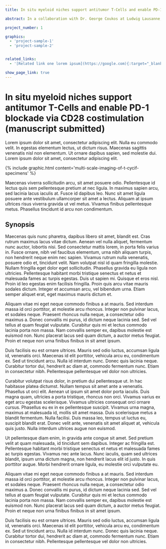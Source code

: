 ```yaml
---
title: In situ myeloid niches support antitumor T-Cells and enable PD-1 blockade via CD28 costimulation (manuscript submitted)

abstract: In a collaboration with Dr. George Coukos at Ludwig Lausanne, we performed t-CyCIF on and to investigate PD-1/PD-L1 interaction in ovarian cancer samples. We found that the PD-1/PD-L1 interaction was mostly occurring betweenmyeloid cells and CD8+T-cells. However, as the patients were treated with the combination of PARP and PD-1 inhibitor, the most significant contributor to response to therapy was signature 3 positive tumor cells and their proximity to PD-1 positive exhausted CD8+T-cells.

project_number: 1

graphics: 
  - 'project-sample-1'
  - 'project-sample-2'


related_links:
  - '[Related link one lorem ipsum](https://google.com){:target="_blank"}'

show_page_link: true
---                                                                                                                                                                             
```

# In situ myeloid niches support antitumor T-Cells and enable PD-1 blockade via CD28 costimulation (manuscript submitted)

Lorem ipsum dolor sit amet, consectetur adipiscing elit. Nulla eu commodo velit. In egestas elementum lectus, ut dictum risus. Maecenas sagittis venenatis nisl non elementum. Ut ornare dapibus sapien, sed molestie dui. Lorem ipsum dolor sit amet, consectetur adipiscing elit. 

{% include graphic.html content='multi-scale-imaging-of-t-cycif-specimens' %}

Maecenas viverra sollicitudin arcu, sit amet posuere odio. Pellentesque id lectus quis sem pellentesque pretium at nec ligula. In maximus sapien arcu, sed lacinia lacus iaculis at. Fusce id dapibus leo. Nunc sit amet ligula posuere ante vestibulum ullamcorper sit amet a lectus. Aliquam at ipsum ultrices risus viverra gravida ut vel metus. Vivamus finibus pellentesque metus. Phasellus tincidunt id arcu non condimentum.

## Synopsis

Maecenas quis nunc pharetra, dapibus libero sit amet, blandit est. Cras rutrum maximus lacus vitae dictum. Aenean vel nulla aliquet, fermentum nunc auctor, lobortis nisi. Sed consectetur mattis lorem, in porta felis varius in. Fusce ornare, nibh vel faucibus elementum, urna nibh aliquam turpis, non hendrerit neque enim nec sapien. Vivamus rutrum nulla venenatis, posuere odio et, tincidunt velit. Nam volutpat nisl id quam fringilla molestie. Nullam fringilla eget dolor eget sollicitudin. Phasellus gravida eu ligula non ultricies. Pellentesque habitant morbi tristique senectus et netus et malesuada fames ac turpis egestas. Duis ut sapien mi. Quisque et eros nisl. Proin id leo egestas enim facilisis fringilla. Proin quis arcu vitae mauris sodales dictum. Integer et accumsan arcu, vel bibendum urna. Etiam semper aliquet erat, eget maximus mauris dictum et.

Aliquam vitae mi eget neque commodo finibus a at mauris. Sed interdum massa id orci porttitor, at molestie arcu rhoncus. Integer non pulvinar lacus, et sodales neque. Praesent rhoncus nulla neque, a consectetur odio maximus a. Donec convallis mi purus, id dictum neque lacinia sed. Sed vel tellus at quam feugiat vulputate. Curabitur quis mi et lectus commodo lacinia porta non massa. Nam convallis semper ex, dapibus molestie est euismod non. Nunc placerat lacus sed quam dictum, a auctor metus feugiat. Proin et neque non urna finibus finibus in sit amet ipsum.

Duis facilisis eu est ornare ultrices. Mauris sed odio luctus, accumsan ligula id, venenatis orci. Maecenas id elit porttitor, vehicula arcu eu, condimentum ex. Sed ut tincidunt arcu. Nulla id interdum nunc. Donec quis lacinia neque. Curabitur tortor dui, hendrerit ac diam at, commodo fermentum nunc. Etiam in consectetur nibh. Pellentesque pellentesque vel dolor non ultricies.

Curabitur volutpat risus dolor, in pretium dui pellentesque ut. In hac habitasse platea dictumst. Nullam tempus sit amet ante a venenatis. Phasellus ut orci elit. Aenean ut ipsum sit amet dolor porta iaculis. Duis magna quam, ultricies a porta tristique, rhoncus non orci. Vivamus varius ex eget arcu egestas scelerisque. Vivamus ultricies consequat orci ornare cursus. Phasellus eu ex in ex pellentesque suscipit. Vivamus urna magna, maximus at malesuada id, mollis sit amet massa. Duis scelerisque metus a blandit fermentum. Nulla facilisi. Duis massa leo, tempus ut luctus eu, suscipit blandit erat. Donec velit ante, venenatis sit amet aliquet at, vehicula quis justo. Nulla interdum ultrices augue non euismod.

Ut pellentesque diam enim, in gravida ante congue sit amet. Sed pretium velit at quam malesuada, id tincidunt sem dapibus. Integer ac fringilla est. Pellentesque habitant morbi tristique senectus et netus et malesuada fames ac turpis egestas. Vivamus nec ante lacus. Nunc iaculis, quam sed ultrices blandit, ipsum urna dictum magna, non hendrerit lacus elit id justo. In quis porttitor augue. Morbi hendrerit ornare ligula, eu molestie orci vulputate eu.

Aliquam vitae mi eget neque commodo finibus a at mauris. Sed interdum massa id orci porttitor, at molestie arcu rhoncus. Integer non pulvinar lacus, et sodales neque. Praesent rhoncus nulla neque, a consectetur odio maximus a. Donec convallis mi purus, id dictum neque lacinia sed. Sed vel tellus at quam feugiat vulputate. Curabitur quis mi et lectus commodo lacinia porta non massa. Nam convallis semper ex, dapibus molestie est euismod non. Nunc placerat lacus sed quam dictum, a auctor metus feugiat. Proin et neque non urna finibus finibus in sit amet ipsum.

Duis facilisis eu est ornare ultrices. Mauris sed odio luctus, accumsan ligula id, venenatis orci. Maecenas id elit porttitor, vehicula arcu eu, condimentum ex. Sed ut tincidunt arcu. Nulla id interdum nunc. Donec quis lacinia neque. Curabitur tortor dui, hendrerit ac diam at, commodo fermentum nunc. Etiam in consectetur nibh. Pellentesque pellentesque vel dolor non ultricies.
